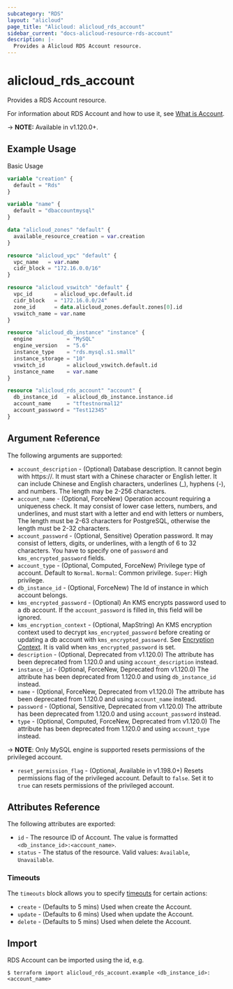 ```yaml
---
subcategory: "RDS"
layout: "alicloud"
page_title: "Alicloud: alicloud_rds_account"
sidebar_current: "docs-alicloud-resource-rds-account"
description: |-
  Provides a Alicloud RDS Account resource.
---
```


# alicloud\_rds\_account

Provides a RDS Account resource.

For information about RDS Account and how to use it, see [What is Account](https://www.alibabacloud.com/help/en/doc-detail/26263.htm).

-> **NOTE:** Available in v1.120.0+.

## Example Usage

Basic Usage

```terraform
variable "creation" {
  default = "Rds"
}

variable "name" {
  default = "dbaccountmysql"
}

data "alicloud_zones" "default" {
  available_resource_creation = var.creation
}

resource "alicloud_vpc" "default" {
  vpc_name   = var.name
  cidr_block = "172.16.0.0/16"
}

resource "alicloud_vswitch" "default" {
  vpc_id       = alicloud_vpc.default.id
  cidr_block   = "172.16.0.0/24"
  zone_id      = data.alicloud_zones.default.zones[0].id
  vswitch_name = var.name
}

resource "alicloud_db_instance" "instance" {
  engine           = "MySQL"
  engine_version   = "5.6"
  instance_type    = "rds.mysql.s1.small"
  instance_storage = "10"
  vswitch_id       = alicloud_vswitch.default.id
  instance_name    = var.name
}

resource "alicloud_rds_account" "account" {
  db_instance_id   = alicloud_db_instance.instance.id
  account_name     = "tftestnormal12"
  account_password = "Test12345"
}
```

## Argument Reference

The following arguments are supported:

* `account_description` - (Optional) Database description. It cannot begin with https://. It must start with a Chinese character or English letter. It can include Chinese and English characters, underlines (_), hyphens (-), and numbers. The length may be 2-256 characters.
* `account_name` - (Optional, ForceNew) Operation account requiring a uniqueness check. It may consist of lower case letters, numbers, and underlines, and must start with a letter and end with letters or numbers, The length must be 2-63 characters for PostgreSQL, otherwise the length must be 2-32 characters.
* `account_password` - (Optional, Sensitive) Operation password. It may consist of letters, digits, or underlines, with a length of 6 to 32 characters. You have to specify one of `password` and `kms_encrypted_password` fields.
* `account_type` - (Optional, Computed, ForceNew) Privilege type of account. Default to `Normal`.
    `Normal`: Common privilege.
    `Super`: High privilege. 
* `db_instance_id` - (Optional, ForceNew) The Id of instance in which account belongs.
* `kms_encrypted_password` - (Optional) An KMS encrypts password used to a db account. If the `account_password` is filled in, this field will be ignored.
* `kms_encryption_context` - (Optional, MapString) An KMS encryption context used to decrypt `kms_encrypted_password` before creating or updating a db account with `kms_encrypted_password`. See [Encryption Context](https://www.alibabacloud.com/help/doc-detail/42975.htm). It is valid when `kms_encrypted_password` is set.
* `description` - (Optional, Deprecated from v1.120.0) The attribute has been deprecated from 1.120.0 and using `account_description` instead.
* `instance_id` - (Optional, ForceNew, Deprecated from v1.120.0) The attribute has been deprecated from 1.120.0 and using `db_instance_id` instead.
* `name` - (Optional, ForceNew, Deprecated from v1.120.0) The attribute has been deprecated from 1.120.0 and using `account_name` instead.
* `password` - (Optional, Sensitive, Deprecated from v1.120.0) The attribute has been deprecated from 1.120.0 and using `account_password` instead.
* `type` - (Optional, Computed, ForceNew, Deprecated from v1.120.0) The attribute has been deprecated from 1.120.0 and using `account_type` instead.

-> **NOTE**: Only MySQL engine is supported resets permissions of the privileged account.
* `reset_permission_flag` - (Optional, Available in v1.198.0+) Resets permissions flag of the privileged account. Default to `false`. Set it to `true` can resets permissions of the privileged account.

## Attributes Reference

The following attributes are exported:

* `id` - The resource ID of Account. The value is formatted `<db_instance_id>:<account_name>`.
* `status` - The status of the resource. Valid values: `Available`, `Unavailable`.


### Timeouts

The `timeouts` block allows you to specify [timeouts](https://www.terraform.io/docs/configuration-0-11/resources.html#timeouts) for certain actions:

* `create` - (Defaults to 5 mins) Used when create the Account.
* `update` - (Defaults to 6 mins) Used when update the Account.
* `delete` - (Defaults to 5 mins) Used when delete the Account.

## Import

RDS Account can be imported using the id, e.g.

```shell
$ terraform import alicloud_rds_account.example <db_instance_id>:<account_name>
```
